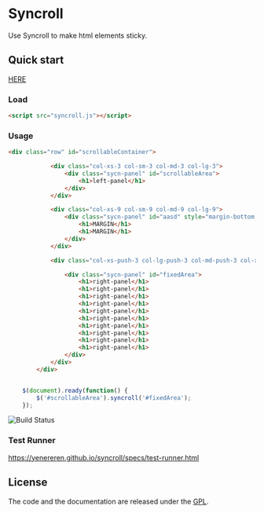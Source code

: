 # Syncroll

Use Syncroll to make html elements sticky.


## Quick start

[HERE](https://yenereren.github.io/syncroll/demo/)


### Load
```html
<script src="syncroll.js"></script>
```

### Usage

```html
<div class="row" id="scrollableContainer">

            <div class="col-xs-3 col-sm-3 col-md-3 col-lg-3">
                <div class="sycn-panel" id="scrollableArea">
                    <h1>left-panel</h1>
                </div>
            </div>

            <div class="col-xs-9 col-sm-9 col-md-9 col-lg-9">
                <div class="sycn-panel" id="aasd" style="margin-bottom:100px;">
                    <h1>MARGIN</h1>
                    <h1>MARGIN</h1>
                </div>
            </div>

            <div class="col-xs-push-3 col-lg-push-3 col-md-push-3 col-xs-9 col-sm-9 col-md-9 col-lg-9">

                <div class="sycn-panel" id="fixedArea">
                    <h1>right-panel</h1>
                    <h1>right-panel</h1>
                    <h1>right-panel</h1>
                    <h1>right-panel</h1>
                    <h1>right-panel</h1>
                    <h1>right-panel</h1>
                    <h1>right-panel</h1>
                    <h1>right-panel</h1>
                    <h1>right-panel</h1>
                    <h1>right-panel</h1>
                </div>
            </div>
        </div>
```

```js

    $(document).ready(function() {
        $('#scrollableArea').syncroll('#fixedArea');
    });
```


![Build Status](https://travis-ci.org/yenereren/syncroll.svg?branch=master)

### Test Runner
https://yenereren.github.io/syncroll/specs/test-runner.html


## License

The code and the documentation are released under the [GPL](LICENSE).


